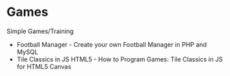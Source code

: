 # Games
Simple Games/Training

* Football Manager - Create your own Football Manager in PHP and MySQL
* Tile Classics in JS HTML5 - How to Program Games: Tile Classics in JS for HTML5 Canvas
